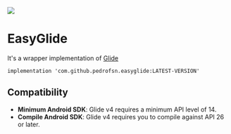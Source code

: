 [![](https://www.jitpack.io/v/pedrofsn/easyglide.svg)](https://www.jitpack.io/#pedrofsn/easyglide)

EasyGlide
=====
It's a wrapper implementation of [Glide](https://github.com/bumptech/glide/)

```
implementation 'com.github.pedrofsn.easyglide:LATEST-VERSION'
```

Compatibility
-------------

 * **Minimum Android SDK**: Glide v4 requires a minimum API level of 14.
 * **Compile Android SDK**: Glide v4 requires you to compile against API 26 or later.
